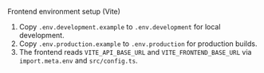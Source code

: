Frontend environment setup (Vite)

1. Copy `.env.development.example` to `.env.development` for local development.
2. Copy `.env.production.example` to `.env.production` for production builds.
3. The frontend reads `VITE_API_BASE_URL` and `VITE_FRONTEND_BASE_URL` via `import.meta.env` and `src/config.ts`.
